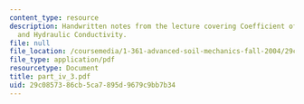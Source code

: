 ```yaml
---
content_type: resource
description: Handwritten notes from the lecture covering Coefficient of Permeability
  and Hydraulic Conductivity.
file: null
file_location: /coursemedia/1-361-advanced-soil-mechanics-fall-2004/29c0857386cb5ca7895d9679c9bb7b34_part_iv_3.pdf
file_type: application/pdf
resourcetype: Document
title: part_iv_3.pdf
uid: 29c08573-86cb-5ca7-895d-9679c9bb7b34
---
```

